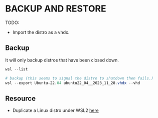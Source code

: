 # BACKUP AND RESTORE

TODO:

* Import the distro as a vhdx.  

## Backup

It will only backup distros that have been closed down.  

```powershell
wsl --list

# backup (this seems to signal the distro to shutdown then fails.)
wsl --export Ubuntu-22.04 ubuntu22_04__2023_11_28.vhdx --vhd
```

## Resource

* Duplicate a Linux distro under WSL2 [here](https://fourco.nl/blogs/duplicate-a-linux-distro-under-wsl2/)
